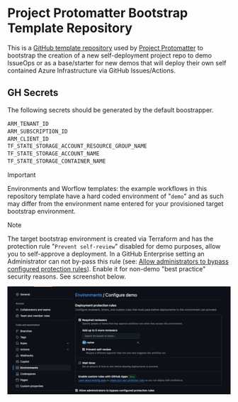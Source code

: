 # Project Protomatter Bootstrap Template Repository

This is a [GitHub template repository](https://docs.github.com/en/repositories/creating-and-managing-repositories/creating-a-template-repository) used by [Project Protomatter](https://github.com/DevExpGbb/project-protomatter/) to bootstrap the creation of a new self-deployment project repo to demo IssueOps or as a base/starter for new demos that will deploy their own self contained Azure Infrastructure via GitHub Issues/Actions.

## GH Secrets

The following secrets should be generated by the default boostrapper.

```bash
ARM_TENANT_ID
ARM_SUBSCRIPTION_ID
ARM_CLIENT_ID
TF_STATE_STORAGE_ACCOUNT_RESOURCE_GROUP_NAME
TF_STATE_STORAGE_ACCOUNT_NAME
TF_STATE_STORAGE_CONTAINER_NAME
```

> [!IMPORTANT]  
> Environments and Worflow templates: the example workflows in this repository template have a hard coded environment of "```demo```" and as such may differ from the environment name entered for your provisioned target bootstrap environment.

> [!NOTE]  
> The target bootstrap environment is created via Terraform and has the protection rule "```Prevent self-review```" disabled for demo purposes, allow you to self-approve a deployment.  In a GitHub Enterprise setting an Administrator can not by-pass this rule (see: [Allow administrators to bypass configured protection rules](https://docs.github.com/en/actions/managing-workflow-runs-and-deployments/managing-deployments/managing-environments-for-deployment#allow-administrators-to-bypass-configured-protection-rules)).  Enable it for non-demo "best practice" security reasons.  See screenshot below.  

![Prevent Self-Review](img/prevent-self-review.png)
